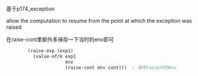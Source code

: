 基于p174_exception

allow the computation to resume from the point at which the exception was raised

在raise-cont里额外多保存一下当时的env即可

```scheme
        (raise-exp (exp1)
          (value-of/k exp1
                      env
                      (raise-cont env cont)))  ; 保存raise时的env
```